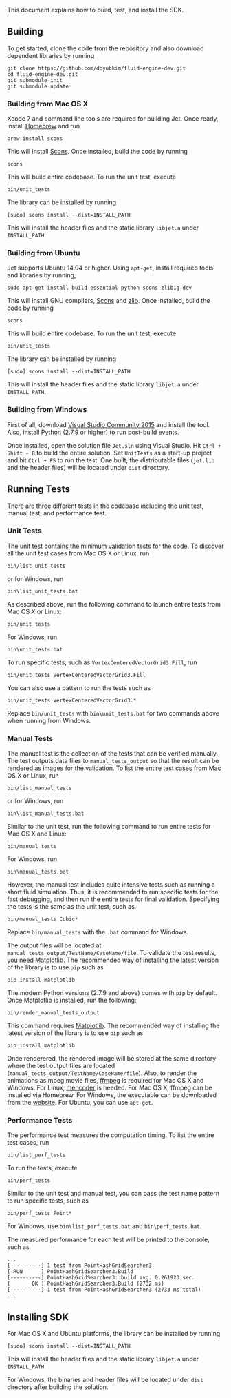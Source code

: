 This document explains how to build, test, and install the SDK.

## Building
To get started, clone the code from the repository and also download dependent libraries by running

```
git clone https://github.com/doyubkim/fluid-engine-dev.git
cd fluid-engine-dev.git
git submodule init
git submodule update
```

### Building from Mac OS X

Xcode 7 and command line tools are required for building Jet. Once ready, install [Homebrew](http://brew.sh) and run

```
brew install scons
```

This will install [Scons](http://scons.org/). Once installed, build the code by running

```
scons
```

This will build entire codebase. To run the unit test, execute

```
bin/unit_tests
```

The library can be installed by running

```
[sudo] scons install --dist=INSTALL_PATH
```

This will install the header files and the static library `libjet.a` under `INSTALL_PATH`.

### Building from Ubuntu

Jet supports Ubuntu 14.04 or higher. Using `apt-get`, install required tools and libraries by running,

```
sudo apt-get install build-essential python scons zlib1g-dev
```

This will install GNU compilers, [Scons](http://scons.org/) and [zlib](www.zlib.net). Once installed, build the code by running

```
scons
```

This will build entire codebase. To run the unit test, execute

```
bin/unit_tests
```

The library can be installed by running

```
[sudo] scons install --dist=INSTALL_PATH
```

This will install the header files and the static library `libjet.a` under `INSTALL_PATH`.

### Building from Windows

First of all, download [Visual Studio Community 2015](https://www.visualstudio.com/en-us/products/visual-studio-community-vs.aspx) and install the tool. Also, install [Python](https://www.python.org/) (2.7.9 or higher) to run post-build events.

Once installed, open the solution file `Jet.sln` using Visual Studio. Hit `Ctrl + Shift + B` to build the entire solution. Set `UnitTests` as a start-up project and hit `Ctrl + F5` to run the test. One built, the distributable files (`jet.lib` and the header files) will be located under `dist` directory.

## Running Tests

There are three different tests in the codebase including the unit test, manual test, and performance test.

### Unit Tests

The unit test contains the minimum validation tests for the code. To discover all the unit test cases from Mac OS X or Linux, run

```
bin/list_unit_tests
```

or for Windows, run

```
bin\list_unit_tests.bat
```

As described above, run the following command to launch entire tests from Mac OS X or Linux:

```
bin/unit_tests
```

For Windows, run

```
bin\unit_tests.bat
```

To run specific tests, such as `VertexCenteredVectorGrid3.Fill`, run

```
bin/unit_tests VertexCenteredVectorGrid3.Fill
```

You can also use a pattern to run the tests such as

```
bin/unit_tests VertexCenteredVectorGrid3.*
```

Replace `bin/unit_tests` with `bin\unit_tests.bat` for two commands above when running from Windows.

### Manual Tests

The manual test is the collection of the tests that can be verified manually. The test outputs data files to `manual_tests_output` so that the result can be rendered as images for the validation. To list the entire test cases from Mac OS X or Linux, run

```
bin/list_manual_tests
```

or for Windows, run

```
bin\list_manual_tests.bat
```

Similar to the unit test, run the following command to run entire tests for Mac OS X and Linux:

```
bin/manual_tests
```

For Windows, run

```
bin\manual_tests.bat
```

However, the manual test includes quite intensive tests such as running a short fluid simulation. Thus, it is recommended to run specific tests for the fast debugging, and then run the entire tests for final validation. Specifying the tests is the same as the unit test, such as.

```
bin/manual_tests Cubic*
```

Replace `bin/manual_tests` with the `.bat` command for Windows.


The output files will be located at `manual_tests_output/TestName/CaseName/file`. To validate the test results, you need [Matplotlib](http://matplotlib.org/). The recommended way of installing the latest version of the library is to use `pip` such as

```
pip install matplotlib
```

The modern Python versions (2.7.9 and above) comes with `pip` by default. Once Matplotlib is installed, run the following:


```
bin/render_manual_tests_output
```

This command requires [Matplotlib](http://matplotlib.org/). The recommended way of installing the latest version of the library is to use `pip` such as

```
pip install matplotlib
```

Once renderered, the rendered image will be stored at the same directory where the test output files are located (`manual_tests_output/TestName/CaseName/file`). Also, to render the animations as mpeg movie files, [ffmpeg](https://www.ffmpeg.org/) is required for Mac OS X and Windows. For Linux, [mencoder](http://www.mplayerhq.hu/) is needed. For Mac OS X, ffmpeg can be installed via Homebrew. For Windows, the executable can be downloaded from the [website](https://www.ffmpeg.org/). For Ubuntu, you can use `apt-get`.

### Performance Tests

The performance test measures the computation timing. To list the entire test cases, run

```
bin/list_perf_tests
```

To run the tests, execute

```
bin/perf_tests
```

Similar to the unit test and manual test, you can pass the test name pattern to run specific tests, such as

```
bin/perf_tests Point*
```

For Windows, use `bin\list_perf_tests.bat` and `bin\perf_tests.bat`.

The measured performance for each test will be printed to the console, such as

```
...
[----------] 1 test from PointHashGridSearcher3
[ RUN      ] PointHashGridSearcher3.Build
[----------] PointHashGridSearcher3::build avg. 0.261923 sec.
[       OK ] PointHashGridSearcher3.Build (2732 ms)
[----------] 1 test from PointHashGridSearcher3 (2733 ms total)
...
```

## Installing SDK

For Mac OS X and Ubuntu platforms, the library can be installed by running

```
[sudo] scons install --dist=INSTALL_PATH
```

This will install the header files and the static library `libjet.a` under `INSTALL_PATH`.

For Windows, the binaries and header files will be located under `dist` directory after building the solution.
